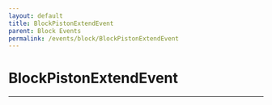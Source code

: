 ```yaml
---
layout: default
title: BlockPistonExtendEvent
parent: Block Events
permalink: /events/block/BlockPistonExtendEvent
---
```


# BlockPistonExtendEvent

---

